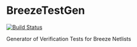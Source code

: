 # BreezeTestGen

[![Build Status](https://travis-ci.org/0x203/BreezeTestGen.svg?branch=master)](https://travis-ci.org/0x203/BreezeTestGen)

Generator of Verification Tests for Breeze Netlists

